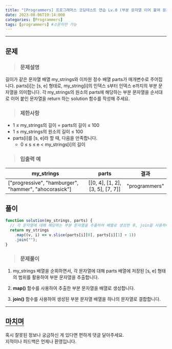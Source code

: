 ```yaml
---
title: "[Programmers] 프로그래머스 코딩테스트 연습 Lv.0 (부분 문자열 이어 붙여 문자열 만들기)"
date: 2023-08-06T19:14:000
categories: [Programmers]
tags: [programmers] #소문자만 가능
---
```


---

## <b>문제</b>

<h3><blockquote>문제설명
</blockquote></h3>

길이가 같은 문자열 배열 my_strings와 이차원 정수 배열 parts가 매개변수로 주어집니다. parts[i]는 [s, e] 형태로, my_string[i]의 인덱스 s부터 인덱스 e까지의 부분 문자열을 의미합니다. 각 my_strings의 원소의 parts에 해당하는 부분 문자열을 순서대로 이어 붙인 문자열을 return 하는 solution 함수를 작성해 주세요.

<h3><blockquote>제한사항
</blockquote></h3>

- 1 ≤ my_strings의 길이 = parts의 길이 ≤ 100
- 1 ≤ my_strings의 원소의 길이 ≤ 100
- parts[i]를 [s, e]라 할 때, 다음을 만족합니다.
  - 0 ≤ s ≤ e < my_strings[i]의 길이

<h3><blockquote>입출력 예
</blockquote></h3>

| my_strings                                            |              parts               |     결과      |
| ----------------------------------------------------- | :------------------------------: | :-----------: |
| ["progressive", "hamburger", "hammer", "ahocorasick"] | [[0, 4], [1, 2], [3, 5], [7, 7]] | "programmers" |

## <b>풀이</b>

```js
function solution(my_strings, parts) {
  // 각 문자열에 대해 해당하는 부분 문자열을 추출하여 배열로 생성한 후, join을 사용하여 하나의 문자열로 결합
  return my_strings
    .map((v, i) => v.slice(parts[i][0], parts[i][1] + 1))
    .join("");
}
```

<h3><blockquote>문제풀이
</blockquote></h3>

1. my_strings 배열을 순회하면서, 각 문자열에 대해 parts 배열에 저장된 [s, e] 형태의 범위를 활용하여 부분 문자열을 추출합니다.

2. <strong>map()</strong> 함수를 사용하여 추출한 부분 문자열을 배열로 생성합니다.

3. <strong>join()</strong> 함수를 사용하여 생성된 부분 문자열 배열을 하나의 문자열로 결합합니다.

---

## <b style="border-bottom:2px solid gray"><b>마치며</b></b>

<P>혹시 잘못된 정보나 궁금하신 게 있다면 편하게 댓글 달아주세요.<br/>
지적이나 피드백은 언제나 환영입니다.</p>

